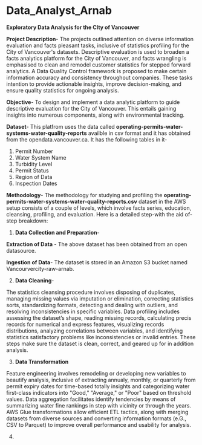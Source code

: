# Data_Analyst_Arnab
**Exploratory Data Analysis for the CIty of Vancouver**

**Project Description**- The projects outlined attention on diverse information evaluation and facts pleasant tasks, inclusive of statistics profiling for the City of Vancouver's datasets. Descriptive evaluation is used to broaden a facts analytics platform for the City of Vancouver, and facts wrangling is emphasised to clean and remodel customer statistics for stepped forward analytics. A Data Quality Control framework is proposed to make certain information accuracy and consistency throughout companies. These tasks intention to provide actionable insights, improve decision-making, and ensure quality statistics for ongoing analysis.


**Objective**- To design and implement a data analytic platform to guide descriptive evaluation for the City of Vancouver. This entails gaining insights into numerous components, along with environmental tracking.

**Dataset**- This platfrom uses the data called **operating-permits-water-systems-water-quality-reports** availble in csv format and it has obtained from the opendata.vancouver.ca. It has the following tables in it-

1. Permit Number
2. Water System Name
3. Turbidity Level
4. Permit Status
5. Region of Data
6. Inspection Dates

**Methodology**- The methodology for studying and profiling the **operating-permits-water-systems-water-quality-reports.csv** dataset in the AWS setup consists of a couple of levels, which involve facts series, education, cleansing, profiling, and evaluation. Here is a detailed step-with the aid of-step breakdown:

1. **Data Collection and Preparation**-

**Extraction of Data** - The above dataset has been obtained from an open datasource.

**Ingestion of Data**- The dataset is stored in an Amazon S3 bucket named Vancourvercity-raw-arnab.

2. **Data Cleaning**-

The statistics cleansing procedure involves disposing of duplicates, managing missing values via imputation or elimination, correcting statistics sorts, standardizing formats, detecting and dealing with outliers, and resolving inconsistencies in specific variables. Data profiling includes assessing the dataset’s shape, reading missing records, calculating precis records for numerical and express features, visualizing records distributions, analyzing correlations between variables, and identifying statistics satisfactory problems like inconsistencies or invalid entries. These steps make sure the dataset is clean, correct, and geared up for in addition analysis.

3. **Data Transformation**
   
Feature engineering involves remodeling or developing new variables to beautify analysis, inclusive of extracting annualy, monthly, or quarterly from permit expiry dates for time-based totally insights and categorizing water first-class indicators into "Good," "Average," or "Poor" based on threshold values. Data aggregation facilitates identify tendencies by means of summarizing water fine rankings in step with vicinity or through the years. AWS Glue transformations allow efficient ETL tactics, along with merging datasets from diverse sources and converting information formats (e.G., CSV to Parquet) to improve overall performance and usability for analysis.

4. 








